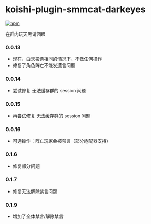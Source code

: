 # koishi-plugin-smmcat-darkeyes

[![npm](https://img.shields.io/npm/v/koishi-plugin-smmcat-darkeyes?style=flat-square)](https://www.npmjs.com/package/koishi-plugin-smmcat-darkeyes)

在群内玩天黑请闭眼

### 0.0.13

- 现在，白天投票相同的情况下，不做任何操作
- 修复了角色阵亡不能发遗言问题

### 0.0.14

- 尝试修复 无法缓存群的 session 问题

### 0.0.15

- 再尝试修复 无法缓存群的 session 问题

### 0.0.16

- 可选操作：阵亡玩家会被禁言（部分适配器支持）

### 0.1.6

- 修复部分问题

### 0.1.7

- 修复无法解除禁言问题

### 0.1.9

- 增加了全体禁言/解除禁言